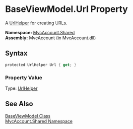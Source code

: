 BaseViewModel.Url Property
==========================
A [UrlHelper][1] for creating URLs.

**Namespace:** [MvcAccount.Shared][2]  
**Assembly:** MvcAccount (in MvcAccount.dll)

Syntax
------

```csharp
protected UrlHelper Url { get; }
```

### Property Value
Type: [UrlHelper][1]

See Also
--------
[BaseViewModel Class][3]  
[MvcAccount.Shared Namespace][2]  

[1]: http://msdn2.microsoft.com/en-us/library/dd492578
[2]: ../README.md
[3]: README.md